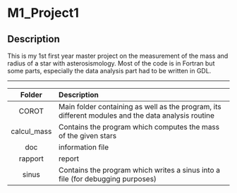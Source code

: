 # M1_Project1

## Description 

This is my 1st first year master project on the measurement of the mass and radius of a star with asterosismology. Most of the code is in Fortran but some parts, especially the data analysis part had to be written in GDL.

***

Folder | Description
:---: | :---
COROT | Main folder containing as well as the program, its different modules and the data analysis routine
calcul_mass | Contains the program which computes the mass of the given stars
doc | information file
rapport | report
sinus | Contains the program which writes a sinus into a file (for debugging purposes)
